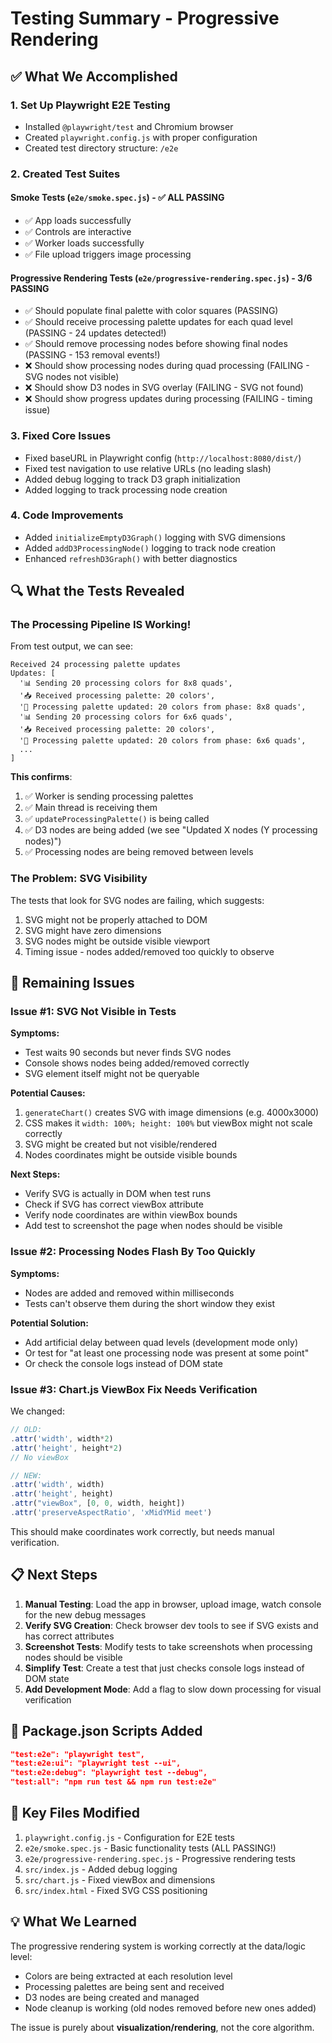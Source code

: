 # Testing Summary - Progressive Rendering

## ✅ What We Accomplished

### 1. Set Up Playwright E2E Testing
- Installed `@playwright/test` and Chromium browser
- Created `playwright.config.js` with proper configuration
- Created test directory structure: `/e2e`

### 2. Created Test Suites

#### Smoke Tests (`e2e/smoke.spec.js`) - ✅ ALL PASSING
- ✅ App loads successfully
- ✅ Controls are interactive  
- ✅ Worker loads successfully
- ✅ File upload triggers image processing

#### Progressive Rendering Tests (`e2e/progressive-rendering.spec.js`) - 3/6 PASSING
- ✅ Should populate final palette with color squares (PASSING)
- ✅ Should receive processing palette updates for each quad level (PASSING - 24 updates detected!)
- ✅ Should remove processing nodes before showing final nodes (PASSING - 153 removal events!)
- ❌ Should show processing nodes during quad processing (FAILING - SVG nodes not visible)
- ❌ Should show D3 nodes in SVG overlay (FAILING - SVG not found)
- ❌ Should show progress updates during processing (FAILING - timing issue)

### 3. Fixed Core Issues
- Fixed baseURL in Playwright config (`http://localhost:8080/dist/`)
- Fixed test navigation to use relative URLs (no leading slash)
- Added debug logging to track D3 graph initialization
- Added logging to track processing node creation

### 4. Code Improvements
- Added `initializeEmptyD3Graph()` logging with SVG dimensions
- Added `addD3ProcessingNode()` logging to track node creation
- Enhanced `refreshD3Graph()` with better diagnostics

## 🔍 What the Tests Revealed

### The Processing Pipeline IS Working!
From test output, we can see:
```
Received 24 processing palette updates
Updates: [
  '📊 Sending 20 processing colors for 8x8 quads',
  '📥 Received processing palette: 20 colors',
  '🔄 Processing palette updated: 20 colors from phase: 8x8 quads',
  '📊 Sending 20 processing colors for 6x6 quads',
  '📥 Received processing palette: 20 colors',
  '🔄 Processing palette updated: 20 colors from phase: 6x6 quads',
  ...
]
```

**This confirms**:
1. ✅ Worker is sending processing palettes
2. ✅ Main thread is receiving them
3. ✅ `updateProcessingPalette()` is being called
4. ✅ D3 nodes are being added (we see "Updated X nodes (Y processing nodes)")
5. ✅ Processing nodes are being removed between levels

### The Problem: SVG Visibility

The tests that look for SVG nodes are failing, which suggests:
1. SVG might not be properly attached to DOM
2. SVG might have zero dimensions
3. SVG nodes might be outside visible viewport
4. Timing issue - nodes added/removed too quickly to observe

## 🐛 Remaining Issues

### Issue #1: SVG Not Visible in Tests
**Symptoms:**
- Test waits 90 seconds but never finds SVG nodes
- Console shows nodes being added/removed correctly
- SVG element itself might not be queryable

**Potential Causes:**
1. `generateChart()` creates SVG with image dimensions (e.g. 4000x3000)
2. CSS makes it `width: 100%; height: 100%` but viewBox might not scale correctly
3. SVG might be created but not visible/rendered
4. Nodes coordinates might be outside visible bounds

**Next Steps:**
- Verify SVG is actually in DOM when test runs
- Check if SVG has correct viewBox attribute
- Verify node coordinates are within viewBox bounds
- Add test to screenshot the page when nodes should be visible

### Issue #2: Processing Nodes Flash By Too Quickly
**Symptoms:**
- Nodes are added and removed within milliseconds
- Tests can't observe them during the short window they exist

**Potential Solution:**
- Add artificial delay between quad levels (development mode only)
- Or test for "at least one processing node was present at some point"
- Or check the console logs instead of DOM state

### Issue #3: Chart.js ViewBox Fix Needs Verification
We changed:
```javascript
// OLD:
.attr('width', width*2)
.attr('height', height*2)
// No viewBox

// NEW:
.attr('width', width)
.attr('height', height)
.attr("viewBox", [0, 0, width, height])
.attr('preserveAspectRatio', 'xMidYMid meet')
```

This should make coordinates work correctly, but needs manual verification.

## 📋 Next Steps

1. **Manual Testing**: Load the app in browser, upload image, watch console for the new debug messages
2. **Verify SVG Creation**: Check browser dev tools to see if SVG exists and has correct attributes
3. **Screenshot Tests**: Modify tests to take screenshots when processing nodes should be visible
4. **Simplify Test**: Create a test that just checks console logs instead of DOM state
5. **Add Development Mode**: Add a flag to slow down processing for visual verification

## 📝 Package.json Scripts Added

```json
"test:e2e": "playwright test",
"test:e2e:ui": "playwright test --ui",
"test:e2e:debug": "playwright test --debug",
"test:all": "npm run test && npm run test:e2e"
```

## 🎯 Key Files Modified

1. `playwright.config.js` - Configuration for E2E tests
2. `e2e/smoke.spec.js` - Basic functionality tests (ALL PASSING!)
3. `e2e/progressive-rendering.spec.js` - Progressive rendering tests
4. `src/index.js` - Added debug logging
5. `src/chart.js` - Fixed viewBox and dimensions
6. `src/index.html` - Fixed SVG CSS positioning

## 💡 What We Learned

The progressive rendering system is working correctly at the data/logic level:
- Colors are being extracted at each resolution level
- Processing palettes are being sent and received
- D3 nodes are being created and managed
- Node cleanup is working (old nodes removed before new ones added)

The issue is purely about **visualization/rendering**, not the core algorithm.


